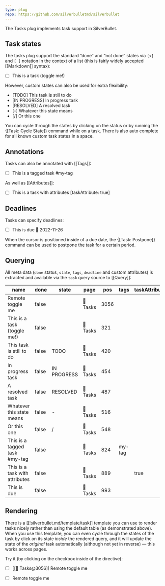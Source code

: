 ```yaml
---
type: plug
repo: https://github.com/silverbulletmd/silverbullet
---
```


The Tasks plug implements task support in SilverBullet.

## Task states
The tasks plug support the standard “done” and “not done” states via `[x]` and `[ ]` notation in the context of a list (this is fairly widely accepted [[Markdown]] syntax):

* [ ] This is a task (toggle me!)

However, custom states can also be used for extra flexibility:

* [TODO] This task is still to do
* [IN PROGRESS] In progress task
* [RESOLVED] A resolved task
* [-] Whatever this state means
* [/] Or this one

You can cycle through the states by clicking on the status or by running the {[Task: Cycle State]} command while on a task. There is also auto complete for all known custom task states in a space.

## Annotations
Tasks can also be annotated with [[Tags]]:

* [ ] This is a tagged task #my-tag

As well as [[Attributes]]:

* [ ] This is a task with attributes [taskAttribute: true]

## Deadlines

Tasks can specify deadlines:

* [ ] This is due 📅 2022-11-26

When the cursor is positioned inside of a due date, the {[Task: Postpone]} command can be used to postpone the task for a certain period.

## Querying
All meta data (`done` status, `state`, `tags`, `deadline` and custom attributes) is extracted and available via the `task` query source to [[Query]]:

<!-- #query task where page = "{{@page.name}}" -->
|name                          |done |state      |page    |pos |tags  |taskAttribute|deadline  |
|--|--|--|--|--|--|--|--|
|Remote toggle me              |false|           |🔌 Tasks|3056|      |    |          |
|This is a task (toggle me!)   |false|           |🔌 Tasks|321 |      |    |          |
|This task is still to do      |false|TODO       |🔌 Tasks|420 |      |    |          |
|In progress task              |false|IN PROGRESS|🔌 Tasks|454 |      |    |          |
|A resolved task               |false|RESOLVED   |🔌 Tasks|487 |      |    |          |
|Whatever this state means     |false|-          |🔌 Tasks|516 |      |    |          |
|Or this one                   |false|/          |🔌 Tasks|548 |      |    |          |
|This is a tagged task #my-tag |false|           |🔌 Tasks|824 |my-tag|    |          |
|This is a task with attributes|false|           |🔌 Tasks|889 |      |true|          |
|This is due                   |false|           |🔌 Tasks|993 |      |    |2022-11-26|
<!-- /query -->

## Rendering
There is a [[!silverbullet.md/template/task]] template you can use to render tasks nicely rather than using the default table (as demonstrated above). When you use this template, you can even cycle through the states of the task by click on its state _inside_ the rendered query, and it will update the state of the _original_ task automatically (although not yet in reverse) — this works across pages.

Try it (by clicking on the checkbox inside of the directive):

<!-- #query task where page = "{{@page.name}}" and name = "Remote toggle me" render [[template/task]] -->
* [ ] [[🔌 Tasks@3056]] Remote toggle me
<!-- /query -->

* [ ] Remote toggle me
